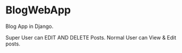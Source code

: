 # BlogWebApp
Blog App in Django.

Super User can EDIT AND DELETE Posts.
Normal User can View & Edit posts.
